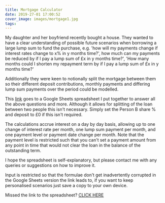 ```yaml
---
title: Mortgage Calculator
date: 2019-27-01 17:00:52
cover_image: images/mortgage1.jpg
tags:
---
```

My daughter and her boyfriend recently bought a house.  They wanted to have a clear understanding of possible future scenarios when borrowing a large lump sum to fund the purchase, e.g. 'how will my payments change if interest rates change to x% in y months time?', how much can my payments be reduced by if I pay a lump sum of £x in y months time?', 'How many months could I shorten my repayment term by if I pay a lump sum of £x in y months time?'

Additionally they were keen to notionally split the mortgage between them so their different deposit contributions, monthly payments and differing lump sum payments over the period could be modelled.

<p>This <a href=https://docs.google.com/spreadsheets/d/1Gk8JbXKoHCeznFizIQVYc4P2VAs-NnRKmX-O_sQ2yMs/edit?usp=sharing>link</a> goes to a Google Sheets spreadsheet I put together to answer all the above questions and more.  Although it allows for splitting of the loan between two people this isn't necessary.  Simply set the Person B share % and deposit to £0 if this isn't required.</p>

The calculations accrue interest on a day by day basis, allowing up to one change of interest rate per month, one lump sum payment per month, and one payment level or payment date change per month.  Note that the payment level is restricted such that you can't set a payment amount from any point in time that would not clear the loan in the balance of the outstanding term.

I hope the spreadsheet is self-explanatory, but please contact me with any queries or suggestions on how to improve it.

Input is restricted so that the formulae don't get inadvertently corrupted in the Google Sheets version the link leads to, if you want to keep personalised scenarios just save a copy to your own device.

<p>Missed the link to the spreadsheet? <a href=https://docs.google.com/spreadsheets/d/1Gk8JbXKoHCeznFizIQVYc4P2VAs-NnRKmX-O_sQ2yMs/edit?usp=sharing>CLICK HERE</a></p>
